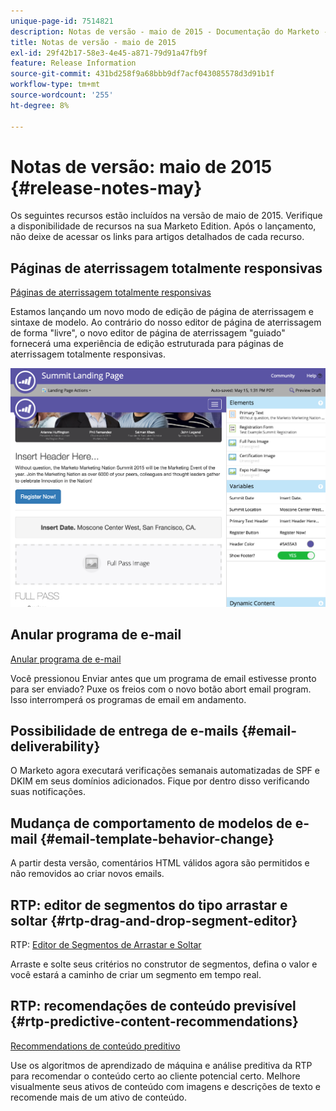 ```yaml
---
unique-page-id: 7514821
description: Notas de versão - maio de 2015 - Documentação do Marketo - Documentação do produto
title: Notas de versão - maio de 2015
exl-id: 29f42b17-58e3-4e45-a871-79d91a47fb9f
feature: Release Information
source-git-commit: 431bd258f9a68bbb9df7acf043085578d3d91b1f
workflow-type: tm+mt
source-wordcount: '255'
ht-degree: 8%

---
```


# Notas de versão: maio de 2015 {#release-notes-may}

Os seguintes recursos estão incluídos na versão de maio de 2015. Verifique a disponibilidade de recursos na sua Marketo Edition. Após o lançamento, não deixe de acessar os links para artigos detalhados de cada recurso.

## Páginas de aterrissagem totalmente responsivas

[Páginas de aterrissagem totalmente responsivas](/help/marketo/product-docs/demand-generation/landing-pages/guided-landing-pages/create-a-guided-landing-page.md)

Estamos lançando um novo modo de edição de página de aterrissagem e sintaxe de modelo. Ao contrário do nosso editor de página de aterrissagem de forma &quot;livre&quot;, o novo editor de página de aterrissagem &quot;guiado&quot; fornecerá uma experiência de edição estruturada para páginas de aterrissagem totalmente responsivas.

![](assets/image2015-5-15-13-3a33-3a11.png)

## Anular programa de e-mail

[Anular programa de e-mail](/help/marketo/product-docs/email-marketing/email-programs/email-program-actions/abort-email-program.md)

Você pressionou Enviar antes que um programa de email estivesse pronto para ser enviado? Puxe os freios com o novo botão abort email program. Isso interromperá os programas de email em andamento.

## Possibilidade de entrega de e-mails  {#email-deliverability}

O Marketo agora executará verificações semanais automatizadas de SPF e DKIM em seus domínios adicionados. Fique por dentro disso verificando suas notificações.

## Mudança de comportamento de modelos de e-mail {#email-template-behavior-change}

A partir desta versão, comentários HTML válidos agora são permitidos e não removidos ao criar novos emails.

## RTP: editor de segmentos do tipo arrastar e soltar {#rtp-drag-and-drop-segment-editor}

RTP: [Editor de Segmentos de Arrastar e Soltar](/help/marketo/product-docs/web-personalization/using-web-segments/web-segments.md)

Arraste e solte seus critérios no construtor de segmentos, defina o valor e você estará a caminho de criar um segmento em tempo real.

## RTP: recomendações de conteúdo previsível {#rtp-predictive-content-recommendations}

[Recommendations de conteúdo preditivo](/help/marketo/product-docs/predictive-content/enabling-predictive-content/enable-predictive-content-for-web-rich-media.md)

Use os algoritmos de aprendizado de máquina e análise preditiva da RTP para recomendar o conteúdo certo ao cliente potencial certo. Melhore visualmente seus ativos de conteúdo com imagens e descrições de texto e recomende mais de um ativo de conteúdo.
